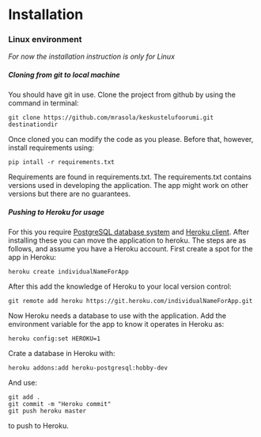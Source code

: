 # Installation

### Linux environment

*For now the installation instruction is only for Linux* 

##### Cloning from git to local machine

You should have git in use. Clone the project from github by using the command in terminal:

```
git clone https://github.com/mrasola/keskustelufoorumi.git destinationdir
```

Once cloned you can modify the code as you please. Before that, however, install 
requirements using:

```
pip intall -r requirements.txt
```

Requirements are found in requirements.txt. The requirements.txt contains
versions used in developing the application. The app might work on other versions
but there are no guarantees.


##### Pushing to Heroku for usage

For this you require [PostgreSQL database system](https://www.postgresql.org/) and 
[Heroku client](https://devcenter.heroku.com/articles/heroku-cli). After installing 
these you can move the application to heroku. The steps are as follows, and 
assume you have a Heroku account. First create a spot for the app in Heroku:

````
heroku create individualNameForApp
```` 
After this add the knowledge of Heroku to your local version control:

````
git remote add heroku https://git.heroku.com/individualNameForApp.git
````
Now Heroku needs a database to use with the application. Add the environment 
variable for the app to know it operates in Heroku as:

````
heroku config:set HEROKU=1
````

Crate a database in Heroku with:

````
heroku addons:add heroku-postgresql:hobby-dev
````
And use:

````
git add .
git commit -m "Heroku commit"
git push heroku master
````

to push to Heroku. 